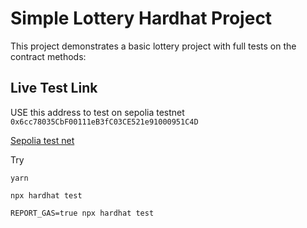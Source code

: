 # Simple Lottery Hardhat Project

This project demonstrates a basic lottery project with full tests on the contract methods:

## Live Test Link

USE this address to test on sepolia testnet `0x6cc78035CbF00111eB3fC03CE521e91000951C4D`

[Sepolia test net](https://sepolia.etherscan.io/address/0x6cc78035CbF00111eB3fC03CE521e91000951C4D)

Try

```shell
yarn

npx hardhat test

REPORT_GAS=true npx hardhat test
```
